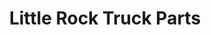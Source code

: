 ---
title: "Little Rock Truck Parts"
url: /north-little-rock/little-rock-truck-parts/
shop: Autoteile
---